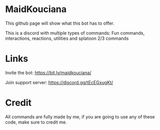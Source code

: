 # MaidKouciana

This github page will show what this bot has to offer.

This is a discord with multiple types of commands: Fun commands, interactions, reactions, utilities and splatoon 2/3 commands

# Links

Invite the bot: https://bit.ly/maidkouciana/

Join support server: https://discord.gg/tEcEGxugKt/

# Credit

All commands are fully made by me, if you are going to use any of these code, make sure to credit me.
